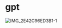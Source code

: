 # gpt

![IMG_2E42C96ED3B1-1](https://github.com/arietis-blue/gpt/assets/105206751/5373de69-94f6-40d4-bfa4-ed7440839d36)
